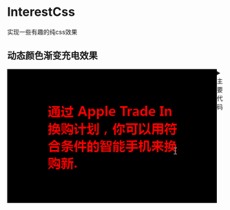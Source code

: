 # InterestCss
实现一些有趣的纯css效果

## 动态颜色渐变充电效果

<div style="display:flex">
  <img src="./EffectPicture/1.gif">
  <details>
  <summary>主要代码</summary>
    background-image: linear-gradient(rgba(calc(255 - var(--progress) * 1.4),calc(var(--progress) * 2.5),calc(var(--progress) * 1.8)) calc(100% - calc(var(--progress) * 1%)), lime 0%);
    
    background-clip: text;
    
    -webkit-background-clip: text;
   
    transform: scale(clamp(1, calc(((var(--progress) / 100) - 0.99) * 200), 1.3));
    
    /* clamp的原理：最小值，可适应值、最大值
      calc计算当前的值  使用变量progress 除 100 得到一个小数
      然后用当前小数减0.99 0.01~0.98减0.99都是负数 负数则默认使用最小值1
      当相减的值不是负数  再乘以两百，就会得到一个很大的值，这个值超出了最大值的1.3的范围
      则会使用最大限度值1.3  
    */
  </details>
</div>


